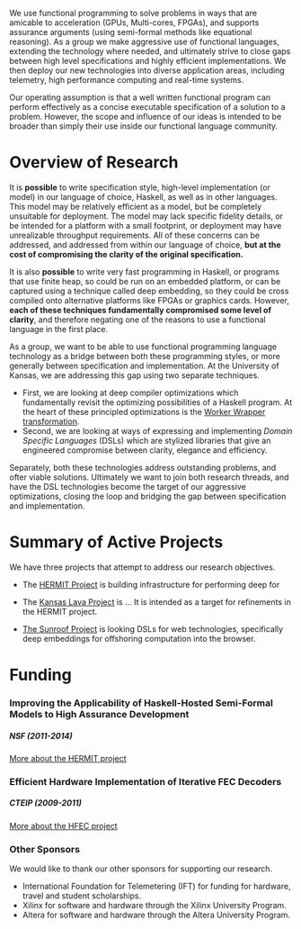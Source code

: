 
<div class="teaser">

We use functional programming to solve problems in ways that are
amicable to acceleration (GPUs, Multi-cores, FPGAs), and supports
assurance arguments (using semi-formal methods like equational
reasoning). As a group we make aggressive use of functional languages,
extending the technology where needed, and ultimately strive to close
gaps between high level specifications and highly efficient
implementations. We then deploy our new technologies into diverse
application areas, including telemetry, high performance computing and
real-time systems.

</div>


Our operating assumption is that a well written functional program can
perform effectively as a concise executable specification of a solution
to a problem. However, the scope and influence of our ideas is intended
to be broader than simply their use inside our functional language
community.

Overview of Research
====================

It is **possible** to write specification style, high-level
implementation (or model) in our language of choice, Haskell, as well as
in other languages. This model may be relatively efficient as a model,
but be completely unsuitable for deployment. The model may lack specific
fidelity details, or be intended for a platform with a small footprint,
or deployment may have unrealizable throughput requirements. All of
these concerns can be addressed, and addressed from within our language
of choice, **but at the cost of compromising the clarity of the original
specification.**

It is also **possible** to write very fast programming in Haskell, or
programs that use finite heap, so could be run on an embedded platform,
or can be captured using a technique called deep embedding, so they
could be cross compiled onto alternative platforms like FPGAs or
graphics cards. However, **each of these techniques fundamentally
compromised some level of clarity**, and therefore negating one of the
reasons to use a functional language in the first place.

As a group, we want to be able to use functional programming language
technology as a bridge between both these programming styles, or more
generally between specification and implementation. At the University of
Kansas, we are addressing this gap using two separate techniques.

-   First, we are looking at deep compiler optimizations which
    fundamentally revisit the optimizing possibilities of a Haskell
    program. At the heart of these principled optimizations is the
    [Worker Wrapper transformation](/theory/workerwrapper).
-   Second, we are looking at ways of expressing and implementing
    *Domain Specific Languages* (DSLs)
    which are stylized libraries that give an engineered compromise
    between clarity, elegance and efficiency.

Separately, both these technologies address outstanding problems, and
ofter viable solutions. Ultimately we want to join both research
threads, and have the DSL technologies become the target of our
aggressive optimizations, closing the loop and bridging the gap between
specification and implementation.

Summary of Active Projects
==========================

We have three projects that attempt to address our research objectives.

 * The [HERMIT Project](/projects/hermit) is building infrastructure for
   performing deep for


 * The [Kansas Lava Project](/projects/kansas-lava) is ...
   It is intended as a target for refinements in the HERMIT project.

 * [The Sunroof Project](/projects/sunroof) is looking DSLs for web technologies,
   specifically deep embeddings for offshoring computation into
   the browser.

Funding
=======
### Improving the Applicability of Haskell-Hosted Semi-Formal Models to High Assurance Development

##### NSF (2011-2014)

<a href="/projects/hermit" class="teaser">More about the HERMIT project</a>

### Efficient Hardware Implementation of Iterative FEC Decoders

##### CTEIP (2009-2011)

<a href="/projects/hfec" class="teaser">More about the HFEC project</a>

### Other Sponsors

We would like to thank our other sponsors for supporting our research.

 * International Foundation for Telemetering (IFT) for
   funding for hardware, travel and student scholarships.
 * Xilinx for software and hardware through the Xilinx University Program.
 * Altera for software and hardware through the Altera University Program.

